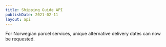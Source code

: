 ```yaml
---
title: Shipping Guide API
publishDate: 2021-02-11
layout: api
---
```


For Norwegian parcel services, unique alternative delivery dates can now be
requested.
